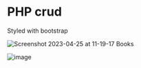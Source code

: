 # PHP crud
Styled with bootstrap


![Screenshot 2023-04-25 at 11-19-17 Books](https://user-images.githubusercontent.com/65831005/234353810-25f93ab3-6283-4f3f-9ab1-68ad5ad64302.png)



![image](https://user-images.githubusercontent.com/65831005/234353533-35f59345-d5b8-4dae-8b4e-351d15650cd2.png)


